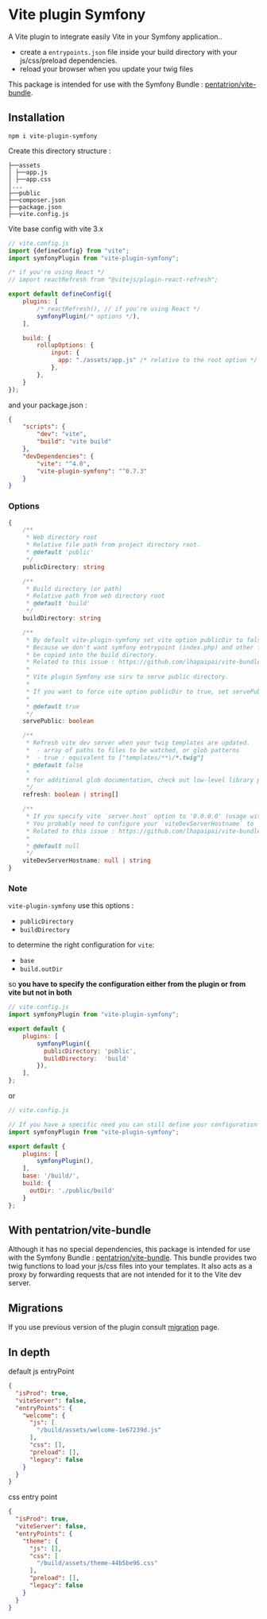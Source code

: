# Vite plugin Symfony

A Vite plugin to integrate easily Vite in your Symfony application..

- create a `entrypoints.json` file inside your build directory with your js/css/preload dependencies.
- reload your browser when you update your twig files

This package is intended for use with the Symfony Bundle : [pentatrion/vite-bundle](https://github.com/lhapaipai/vite-bundle).

## Installation

```console
npm i vite-plugin-symfony
```

Create this directory structure :
```
├──assets
│ ├──app.js
│ ├──app.css
│...
├──public
├──composer.json
├──package.json
├──vite.config.js
```

Vite base config with vite 3.x

```js
// vite.config.js
import {defineConfig} from "vite";
import symfonyPlugin from "vite-plugin-symfony";

/* if you're using React */
// import reactRefresh from "@vitejs/plugin-react-refresh";

export default defineConfig({
    plugins: [
        /* reactRefresh(), // if you're using React */
        symfonyPlugin(/* options */),
    ],

    build: {
        rollupOptions: {
            input: {
              app: "./assets/app.js" /* relative to the root option */
            },
        },
    }
});
```

and your package.json :
```json
{
    "scripts": {
        "dev": "vite",
        "build": "vite build"
    },
    "devDependencies": {
        "vite": "^4.0",
        "vite-plugin-symfony": "^0.7.3"
    }
}
```

### Options

```ts
{
    /**
     * Web directory root
     * Relative file path from project directory root.
     * @default 'public'
     */
    publicDirectory: string

    /**
     * Build directory (or path)
     * Relative path from web directory root
     * @default 'build'
     */
    buildDirectory: string

    /**
     * By default vite-plugin-symfony set vite option publicDir to false.
     * Because we don't want symfony entrypoint (index.php) and other files to
     * be copied into the build directory.
     * Related to this issue : https://github.com/lhapaipai/vite-bundle/issues/17
     * 
     * Vite plugin Symfony use sirv to serve public directory.
     * 
     * If you want to force vite option publicDir to true, set servePublic to false.
     * 
     * @default true
     */
    servePublic: boolean

    /**
     * Refresh vite dev server when your twig templates are updated.
     *  - array of paths to files to be watched, or glob patterns
     *  - true : equivalent to ["templates/**\/*.twig"]
     * @default false
     * 
     * for additional glob documentation, check out low-level library picomatch : https://github.com/micromatch/picomatch
     */
    refresh: boolean | string[]

    /**
     * If you specify vite `server.host` option to '0.0.0.0' (usage with Docker)
     * You probably need to configure your `viteDevServerHostname` to 'localhost'.
     * Related to this issue : https://github.com/lhapaipai/vite-bundle/issues/26
     * 
     * @default null
     */
    viteDevServerHostname: null | string
}
```

### Note

`vite-plugin-symfony` use this options :
- `publicDirectory`
- `buildDirectory`

to determine the right configuration for `vite`:
- `base`
- `build.outDir`

so **you have to specify the configuration either from the plugin or from vite but not in both**

```js
// vite.config.js
import symfonyPlugin from "vite-plugin-symfony";

export default {
    plugins: [
        symfonyPlugin({
          publicDirectory: 'public',
          buildDirectory:  'build'
        }),
    ],
};
```

or

```js
// vite.config.js

// If you have a specific need you can still define your configuration on top.
import symfonyPlugin from "vite-plugin-symfony";

export default {
    plugins: [
        symfonyPlugin(),
    ],
    base: '/build/',
    build: {
      outDir: './public/build'
    }
};
```

## With pentatrion/vite-bundle

Although it has no special dependencies, this package is intended for use with the Symfony Bundle : [pentatrion/vite-bundle](https://github.com/lhapaipai/vite-bundle). This bundle provides two twig functions to load your js/css files into your templates. It also acts as a proxy by forwarding requests that are not intended for it to the Vite dev server.

## Migrations

If you use previous version of the plugin consult [migration](migration.md) page.

## In depth

default js entryPoint

```json
{
  "isProd": true,
  "viteServer": false,
  "entryPoints": {
    "welcome": {
      "js": [
        "/build/assets/welcome-1e67239d.js"
      ],
      "css": [],
      "preload": [],
      "legacy": false
    }
  }
}
```

css entry point
```json
{
  "isProd": true,
  "viteServer": false,
  "entryPoints": {
    "theme": {
      "js": [],
      "css": [
        "/build/assets/theme-44b5be96.css"
      ],
      "preload": [],
      "legacy": false
    }
  }
}
```
